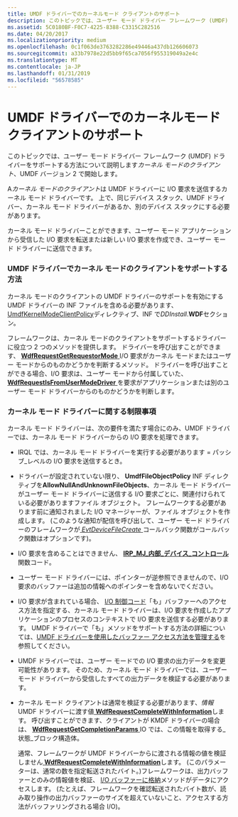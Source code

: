 ```yaml
---
title: UMDF ドライバーでのカーネルモード クライアントのサポート
description: このトピックでは、ユーザー モード ドライバー フレームワーク (UMDF) ドライバーが UMDF バージョン 2 以降、カーネル モードのクライアントをサポートする方法について説明します。
ms.assetid: 5C0180BF-F0C7-4225-8388-C3315C282516
ms.date: 04/20/2017
ms.localizationpriority: medium
ms.openlocfilehash: 0c1f063de3763282286e49446a437db126606073
ms.sourcegitcommit: a33b7978e22d5bb9f65ca7056f955319049a2e4c
ms.translationtype: MT
ms.contentlocale: ja-JP
ms.lasthandoff: 01/31/2019
ms.locfileid: "56578585"
---
```

# <a name="supporting-kernel-mode-clients-in-umdf-drivers"></a>UMDF ドライバーでのカーネルモード クライアントのサポート


このトピックでは、ユーザー モード ドライバー フレームワーク (UMDF) ドライバーをサポートする方法について説明します*カーネル モードのクライアント*、UMDF バージョン 2 で開始します。

A*カーネル モードのクライアント*は UMDF ドライバーに I/O 要求を送信するカーネル モード ドライバーです。 上で、同じデバイス スタック、UMDF ドライバー、カーネル モード ドライバーがあるか、別のデバイス スタックにする必要があります。

カーネル モード ドライバーことができます、ユーザー モード アプリケーションから受信した I/O 要求を転送または新しい I/O 要求を作成でき、ユーザー モード ドライバーに送信できます。

### <a href="" id="how-to-support-kernel-mode-clients-in-a-umdf-based-driver"></a>UMDF ドライバーでカーネル モードのクライアントをサポートする方法

カーネル モードのクライアントの UMDF ドライバーのサポートを有効にする UMDF ドライバーの INF ファイルを含める必要があります、 [UmdfKernelModeClientPolicy](specifying-wdf-directives-in-inf-files.md)ディレクティブ、INF で*DDInstall*.**WDF**セクション。

フレームワークは、カーネル モードのクライアントをサポートするドライバーに役立つ 2 つのメソッドを提供します。 ドライバーを呼び出すことができます、 [ **WdfRequestGetRequestorMode** ](https://msdn.microsoft.com/library/windows/hardware/ff549971) I/O 要求がカーネル モードまたはユーザー モードからのものかどうかを判断するメソッド。 ドライバーを呼び出すことができる場合、I/O 要求は、ユーザー モードから付属していた、 [ **WdfRequestIsFromUserModeDriver** ](https://msdn.microsoft.com/library/windows/hardware/dn265620)を要求がアプリケーションまたは別のユーザー モード ドライバーからのものかどうかを判断します。

### <a name="restrictions-on-kernel-mode-drivers"></a>カーネル モード ドライバーに関する制限事項

カーネル モード ドライバーは、次の要件を満たす場合にのみ、UMDF ドライバーでは、カーネル モード ドライバーからの I/O 要求を処理できます。

-   IRQL では、カーネル モード ドライバーを実行する必要があります = パッシブ\_レベルの I/O 要求を送信するとき。

-   ドライバーが設定されていない限り、 **UmdfFileObjectPolicy** INF ディレクティブを**AllowNullAndUnknownFileObjects**、カーネル モード ドライバーがユーザー モード ドライバーに送信する I/O 要求ごとに、関連付けられている必要がありますファイル オブジェクト。 フレームワークする必要があります前に通知されました I/O マネージャーが、ファイル オブジェクトを作成します。 (このような通知が配信を呼び出して、ユーザー モード ドライバーのフレームワークが[ *EvtDeviceFileCreate* ](https://msdn.microsoft.com/library/windows/hardware/ff540868)コールバック関数がコールバック関数はオプションです)。

-   I/O 要求を含めることはできません、 [ **IRP\_MJ\_内部\_デバイス\_コントロール**](https://msdn.microsoft.com/library/windows/hardware/ff550766)関数コード。

-   ユーザー モード ドライバーには、ポインターが逆参照できませんので、I/O 要求のバッファーは追加の情報へのポインターを含めないでください。

-   I/O 要求が含まれている場合、 [I/O 制御コード](https://msdn.microsoft.com/library/windows/hardware/ff565406)「も」バッファーへのアクセス方法を指定する、カーネル モード ドライバーは、I/O 要求を作成したアプリケーションのプロセスのコンテキストで I/O 要求を送信する必要があります。 UMDF ドライバーで「も」メソッドをサポートする方法の詳細については、[UMDF ドライバーを使用したバッファー アクセス方法を管理する](managing-buffer-access-methods-in-umdf-drivers.md)を参照してください。

-   UMDF ドライバーでは、ユーザー モードでの I/O 要求の出力データを変更可能性があります。 そのため、カーネル モード ドライバーでは、ユーザー モード ドライバーから受信したすべての出力データを検証する必要があります。

-   カーネル モード クライアントは通常を検証する必要があります、*情報*UMDF ドライバーに渡す値[ **WdfRequestCompleteWithInformation**](https://msdn.microsoft.com/library/windows/hardware/ff549948)します。 呼び出すことができます、クライアントが KMDF ドライバーの場合は、 [ **WdfRequestGetCompletionParams** ](https://msdn.microsoft.com/library/windows/hardware/ff549961) IO では、この情報を取得する\_状態\_ブロック構造体。

    通常、フレームワークが UMDF ドライバーからに渡される情報の値を検証しません[ **WdfRequestCompleteWithInformation**](https://msdn.microsoft.com/library/windows/hardware/ff549948)します。 (このパラメーターは、通常の数を指定転送されたバイト。)フレームワークは、出力バッファーとのみの情報値を検証、 [I/O バッファーに格納](https://msdn.microsoft.com/library/windows/hardware/ff540701#direct)メソッドがデータにアクセスします。 (たとえば、フレームワークを確認転送されたバイト数が、読み取り操作の出力バッファーのサイズを超えていないこと、アクセスする方法がバッファリングされる場合 I/O)。

 

 





